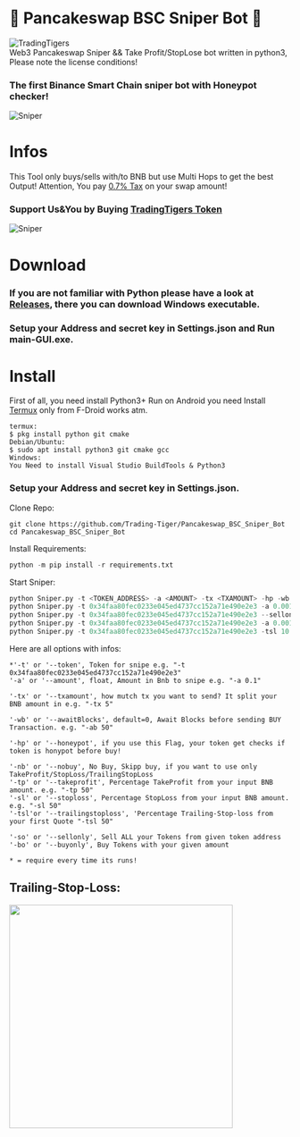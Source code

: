 # 🚀 Pancakeswap BSC Sniper Bot 🚀
![TradingTigers](https://trading-tigers.com/logos/TradingTigers.png)  
Web3 Pancakeswap Sniper && Take Profit/StopLose bot written in python3, Please note the license conditions!
### The first Binance Smart Chain sniper bot with Honeypot checker!  
![Sniper](https://trading-tigers.com/logos/preview001.png)  
# Infos
This Tool only buys/sells with/to BNB but use Multi Hops to get the best Output!
Attention, You pay [0.7% Tax](https://docs.trading-tigers.com/tokenomics/tokenomics) on your swap amount!

### Support Us&You by Buying [TradingTigers Token](https://bscscan.com/token/0x34faa80fec0233e045ed4737cc152a71e490e2e3)  
![Sniper](https://trading-tigers.com/logos/preview002.png)  

# Download
### If you are not familiar with Python please have a look at [Releases](https://github.com/Trading-Tiger/Pancakeswap_BSC_Sniper_Bot/releases), there you can download Windows executable.

### Setup your Address and secret key in Settings.json and Run main-GUI.exe.

# Install
First of all, you need install Python3+
Run on Android you need Install [Termux](https://termux.com/) only from F-Droid works atm. 
```shell
termux: 
$ pkg install python git cmake 
Debian/Ubuntu: 
$ sudo apt install python3 git cmake gcc
Windows:
You Need to install Visual Studio BuildTools & Python3
```

### Setup your Address and secret key in Settings.json.

Clone Repo:  
```shell
git clone https://github.com/Trading-Tiger/Pancakeswap_BSC_Sniper_Bot
cd Pancakeswap_BSC_Sniper_Bot
```

Install Requirements:  
```python
python -m pip install -r requirements.txt
```  

Start Sniper:  
```python
python Sniper.py -t <TOKEN_ADDRESS> -a <AMOUNT> -tx <TXAMOUNT> -hp -wb <BLOCKS WAIT BEFORE BUY> -tp <TAKE PROFIT IN PERCENT> -sl <STOP LOSE IN PERCENT>
python Sniper.py -t 0x34faa80fec0233e045ed4737cc152a71e490e2e3 -a 0.001 -tx 2 -hp  -wb 10 -tp 50
python Sniper.py -t 0x34faa80fec0233e045ed4737cc152a71e490e2e3 --sellonly
python Sniper.py -t 0x34faa80fec0233e045ed4737cc152a71e490e2e3 -a 0.001 --buyonly
python Sniper.py -t 0x34faa80fec0233e045ed4737cc152a71e490e2e3 -tsl 10 -nb
```  

Here are all options with infos:  
```python3
*'-t' or '--token', Token for snipe e.g. "-t 0x34faa80fec0233e045ed4737cc152a71e490e2e3"
'-a' or '--amount', float, Amount in Bnb to snipe e.g. "-a 0.1"

'-tx' or '--txamount', how mutch tx you want to send? It split your BNB amount in e.g. "-tx 5"

'-wb' or '--awaitBlocks', default=0, Await Blocks before sending BUY Transaction. e.g. "-ab 50" 

'-hp' or '--honeypot', if you use this Flag, your token get checks if token is honypot before buy!

'-nb' or '--nobuy', No Buy, Skipp buy, if you want to use only TakeProfit/StopLoss/TrailingStopLoss
'-tp' or '--takeprofit', Percentage TakeProfit from your input BNB amount. e.g. "-tp 50" 
'-sl' or '--stoploss', Percentage StopLoss from your input BNB amount. e.g. "-sl 50" 
'-tsl'or '--trailingstoploss', 'Percentage Trailing-Stop-loss from your first Quote "-tsl 50"

'-so' or '--sellonly', Sell ALL your Tokens from given token address
'-bo' or '--buyonly', Buy Tokens with your given amount

* = require every time its runs!
```
## Trailing-Stop-Loss:
<img src="https://i.ytimg.com/vi/dZFb0-fwqOk/maxresdefault.jpg" height="400">
